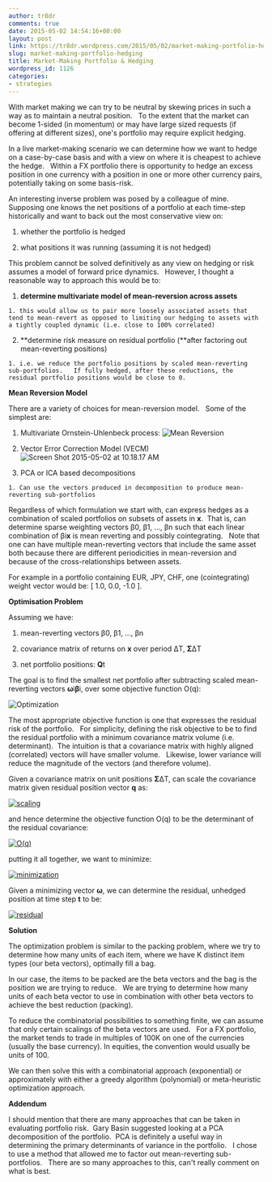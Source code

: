 ```yaml
---
author: tr8dr
comments: true
date: 2015-05-02 14:54:16+00:00
layout: post
link: https://tr8dr.wordpress.com/2015/05/02/market-making-portfolio-hedging/
slug: market-making-portfolio-hedging
title: Market-Making Portfolio & Hedging
wordpress_id: 1126
categories:
- strategies
---
```


With market making we can try to be neutral by skewing prices in such a way as to maintain a neutral position.   To the extent that the market can become 1-sided (in momentum) or may have large sized requests (if offering at different sizes), one's portfolio may require explicit hedging.

In a live market-making scenario we can determine how we want to hedge on a case-by-case basis and with a view on where it is cheapest to achieve the hedge.   Within a FX portfolio there is opportunity to hedge an excess position in one currency with a position in one or more other currency pairs, potentially taking on some basis-risk.

An interesting inverse problem was posed by a colleague of mine.   Supposing one knows the net positions of a portfolio at each time-step historically and want to back out the most conservative view on:



	
  1. whether the portfolio is hedged

	
  2. what positions it was running (assuming it is not hedged)


This problem cannot be solved definitively as any view on hedging or risk assumes a model of forward price dynamics.   However, I thought a reasonable way to approach this would be to:

	
  1. **determine multivariate model of mean-reversion across assets**

	
    1. this would allow us to pair more loosely associated assets that tend to mean-revert as opposed to limiting our hedging to assets with a tightly coupled dynamic (i.e. close to 100% correlated)




	
  2. **determine risk measure on residual portfolio (**after factoring out mean-reverting positions)

	
    1. i.e. we reduce the portfolio positions by scaled mean-reverting sub-portfolios.   If fully hedged, after these reductions, the residual portfolio positions would be close to 0.





**Mean Reversion Model**

There are a variety of choices for mean-reversion model.   Some of the simplest are:



	
  1. Multivariate Ornstein-Uhlenbeck process:
![Mean Reversion](https://tr8dr.files.wordpress.com/2015/05/screen-shot-2015-05-02-at-10-13-17-am.png)

	
  2. Vector Error Correction Model (VECM)
![Screen Shot 2015-05-02 at 10.18.17 AM](https://tr8dr.files.wordpress.com/2015/05/screen-shot-2015-05-02-at-10-18-17-am.png)

	
  3. PCA or ICA based decompositions

	
    1. Can use the vectors produced in decomposition to produce mean-reverting sub-portfolios





Regardless of which formulation we start with, can express hedges as a combination of scaled portfolios on subsets of assets in **x**.  That is, can determine sparse weighting vectors β0, β1, ..., βn such that each linear combination of βi**x** is mean reverting and possibly cointegrating.   Note that one can have multiple mean-reverting vectors that include the same asset both because there are different periodicities in mean-reversion and because of the cross-relationships between assets.

For example in a portfolio containing EUR, JPY, CHF, one (cointegrating) weight vector would be: [ 1.0, 0.0, -1.0 ].

**Optimisation Problem**

Assuming we have:



	
  1. mean-reverting vectors β0, β1, ..., βn

	
  2. covariance matrix of returns on **x** over period ΔT, **Σ**ΔT

	
  3. net portfolio positions: **Q**t


The goal is to find the smallest net portfolio after subtracting scaled mean-reverting vectors **ω**i**β**i, over some objective function O(q):

![Optimization](https://tr8dr.files.wordpress.com/2015/05/screen-shot-2015-05-02-at-10-39-29-am.png)

The most appropriate objective function is one that expresses the residual risk of the portfolio.   For simplicity, defining the risk objective to be to find the residual portfolio with a minimum covariance matrix volume (i.e. determinant).  The intuition is that a covariance matrix with highly aligned (correlated) vectors will have smaller volume.   Likewise, lower variance will reduce the magnitude of the vectors (and therefore volume).

Given a covariance matrix on unit positions **Σ**ΔT, can scale the covariance matrix given residual position vector **q** as:

[![scaling](https://tr8dr.files.wordpress.com/2015/05/screen-shot-2015-05-02-at-10-45-49-am.png)](https://tr8dr.files.wordpress.com/2015/05/screen-shot-2015-05-02-at-10-45-49-am.png)

and hence determine the objective function O(q) to be the determinant of the residual covariance:

[![O(q)](https://tr8dr.files.wordpress.com/2015/05/screen-shot-2015-05-02-at-10-47-44-am.png)](https://tr8dr.files.wordpress.com/2015/05/screen-shot-2015-05-02-at-10-47-44-am.png)

putting it all together, we want to minimize:

[![minimization](https://tr8dr.files.wordpress.com/2015/05/screen-shot-2015-05-02-at-10-48-24-am.png)](https://tr8dr.files.wordpress.com/2015/05/screen-shot-2015-05-02-at-10-48-24-am.png)

Given a minimizing vector **ω**, we can determine the residual, unhedged position at time step **t** to be:

[![residual](https://tr8dr.files.wordpress.com/2015/05/screen-shot-2015-05-02-at-10-50-55-am.png)](https://tr8dr.files.wordpress.com/2015/05/screen-shot-2015-05-02-at-10-50-55-am.png)

**Solution**

The optimization problem is similar to the packing problem, where we try to determine how many units of each item, where we have K distinct item types (our beta vectors), optimally fill a bag.

In our case, the items to be packed are the beta vectors and the bag is the position we are trying to reduce.   We are trying to determine how many units of each beta vector to use in combination with other beta vectors to achieve the best reduction (packing).

To reduce the combinatorial possibilities to something finite, we can assume that only certain scalings of the beta vectors are used.   For a FX portfolio, the market tends to trade in multiples of 100K on one of the currencies (usually the base currency). In equities, the convention would usually be units of 100.

We can then solve this with a combinatorial approach (exponential) or approximately with either a greedy algorithm (polynomial) or meta-heuristic optimization approach.

**Addendum**

I should mention that there are many approaches that can be taken in evaluating portfolio risk.  Gary Basin suggested looking at a PCA decomposition of the portfolio.  PCA is definitely a useful way in determining the primary determinants of variance in the portfolio.   I chose to use a method that allowed me to factor out mean-reverting sub-portfolios.   There are so many approaches to this, can't really comment on what is best.
